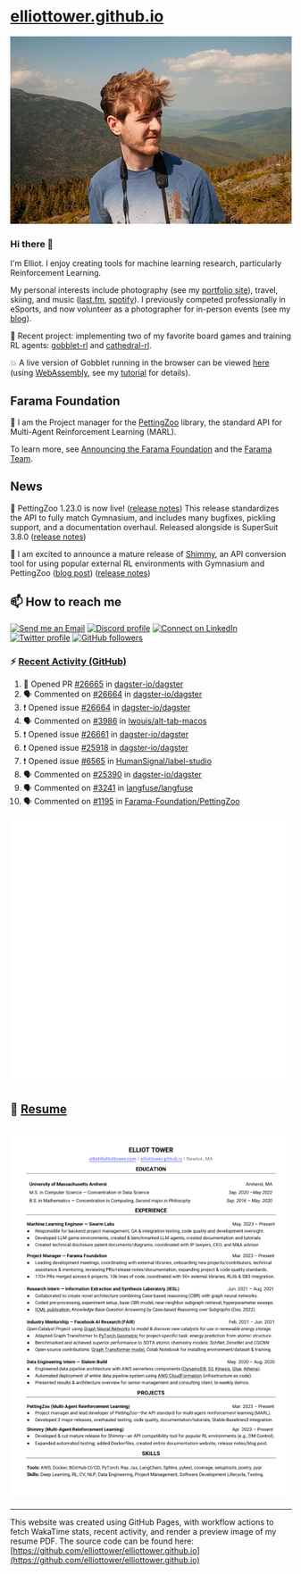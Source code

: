 # [elliottower.github.io](https://github.com/elliottower/elliottower.github.io)

[![A wild Elliot on Mt Washington](https://raw.githubusercontent.com/elliottower/elliottower.github.io/main/src/jpg/DSCF7539-600px.jpg?raw=true)](https://raw.githubusercontent.com/elliottower/elliottower.github.io/main/src/jpg/DSCF7539.jpg?raw=true)

### Hi there 👋

I'm Elliot. I enjoy creating tools for machine learning research, particularly Reinforcement Learning.

My personal interests include photography (see my [portfolio site](https://www.elliottower.com/)), travel, skiing, and music ([last.fm](https://www.last.fm/user/ajsdlfkwer), [spotify](https://open.spotify.com/user/12132818380)). I previously competed professionally in eSports, and now volunteer as a photographer for in-person events (see my [blog](https://www.elliottower.com/stories/?category=events)).

🤖 Recent project: implementing two of my favorite board games and training RL agents: [gobblet-rl](https://github.com/elliottower/gobblet-rl) and [cathedral-rl](https://github.com/elliottower/cathedral-rl). 

💥 A live version of Gobblet running in the browser can be viewed [here](https://elliottower.github.io/gobblet-rl/) (using [WebAssembly](https://webassembly.org/), see my [tutorial](https://github.com/elliottower/gobblet-rl/blob/main/tutorials/WebAssembly/web_assembly.md) for details).

## Farama Foundation

🚀 I am the Project manager for the [PettingZoo](https://github.com/Farama-Foundation/PettingZoo) library, the standard API for Multi-Agent Reinforcement Learning (MARL). 

To learn more, see [Announcing the Farama Foundation](https://farama.org/Announcing-The-Farama-Foundation) and the [Farama Team](https://farama.org/team).

## News

🎉 PettingZoo 1.23.0 is now live! ([release notes](https://github.com/Farama-Foundation/PettingZoo/releases/tag/1.23.0)) This release standardizes the API to fully match Gymnasium, and includes many bugfixes, pickling support, and a documentation overhaul. Released alongside is SuperSuit 3.8.0 ([release notes](https://github.com/Farama-Foundation/SuperSuit/releases/tag/3.8.0)) 

<!-- ![GitHub Release Date](https://img.shields.io/github/release-date/Farama-Foundation/PettingZoo) -->

🎉 I am excited to announce a mature release of [Shimmy](https://github.com/Farama-Foundation/Shimmy), an API conversion tool for using popular external RL environments with Gymnasium and PettingZoo ([blog post](https://farama.org/Announcing-Shimmy)) ([release notes](https://github.com/Farama-Foundation/Shimmy/releases/tag/v1.0.0)) 

## 📫 How to reach me

 [![Send me an Email](https://img.shields.io/badge/email-elliot%40elliottower.com-blue)](mailto:elliot@elliottower.com)
 [![Discord profile](https://img.shields.io/badge/Discord-7289DA?style=flat&logo=discord&logoColor=white)](https://discord.com/users/83091537923145728)
 [![Connect on LinkedIn](https://img.shields.io/badge/--linkedin?label=LinkedIn&logo=LinkedIn&style=social)](https://www.linkedin.com/in/elliot-tower)
 [![Twitter profile](https://img.shields.io/twitter/follow/elliottower?style=social)](https://twitter.com/ElliotTower/)
 [![GitHub followers](https://img.shields.io/github/followers/elliottower?style=social)](https://github.com/elliottower/)

### ⚡ [Recent Activity (GitHub)](https://github.com/elliottower)

<!--START_SECTION:activity-->
1. 💪 Opened PR [#26665](https://github.com/dagster-io/dagster/pull/26665) in [dagster-io/dagster](https://github.com/dagster-io/dagster)
2. 🗣 Commented on [#26664](https://github.com/dagster-io/dagster/issues/26664#issuecomment-2558292734) in [dagster-io/dagster](https://github.com/dagster-io/dagster)
3. ❗ Opened issue [#26664](https://github.com/dagster-io/dagster/issues/26664) in [dagster-io/dagster](https://github.com/dagster-io/dagster)
4. 🗣 Commented on [#3986](https://github.com/lwouis/alt-tab-macos/issues/3986#issuecomment-2558243664) in [lwouis/alt-tab-macos](https://github.com/lwouis/alt-tab-macos)
5. ❗ Opened issue [#26661](https://github.com/dagster-io/dagster/issues/26661) in [dagster-io/dagster](https://github.com/dagster-io/dagster)
6. ❗ Opened issue [#25918](https://github.com/dagster-io/dagster/issues/25918) in [dagster-io/dagster](https://github.com/dagster-io/dagster)
7. ❗ Opened issue [#6565](https://github.com/HumanSignal/label-studio/issues/6565) in [HumanSignal/label-studio](https://github.com/HumanSignal/label-studio)
8. 🗣 Commented on [#25390](https://github.com/dagster-io/dagster/issues/25390#issuecomment-2429779801) in [dagster-io/dagster](https://github.com/dagster-io/dagster)
9. 🗣 Commented on [#3241](https://github.com/langfuse/langfuse/issues/3241#issuecomment-2424357123) in [langfuse/langfuse](https://github.com/langfuse/langfuse)
10. 🗣 Commented on [#1195](https://github.com/Farama-Foundation/PettingZoo/issues/1195#issuecomment-2015354509) in [Farama-Foundation/PettingZoo](https://github.com/Farama-Foundation/PettingZoo)
<!--END_SECTION:activity-->


<picture>
  <a href="https://metrics.lecoq.io/insights?user=elliottower">
   <img src="/github-metrics.svg" alt="Metrics">
  </a>
</picture>

## 📄 [Resume](https://elliottower.github.io/src/pdf/resume.pdf)

<!-- PDF-TO-MARKDOWN:START -->
![Page 1](src/png/page1.png "Page 1")
---
<!-- PDF-TO-MARKDOWN:END -->

----

This website was created using GitHub Pages, with workflow actions to fetch WakaTime stats, recent activity, and render a preview image of my resume PDF. The source code can be found here: [https://github.com/elliottower/elliottower.github.io](https://github.com/elliottower/elliottower.github.io)

